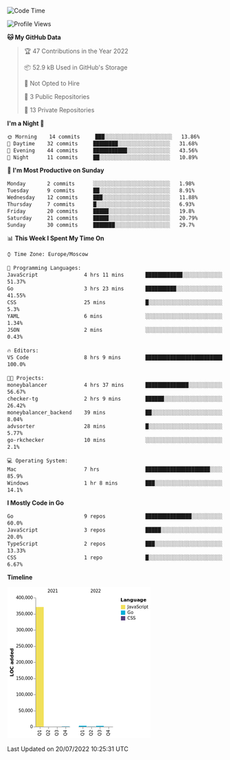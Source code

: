 <!--START_SECTION:waka-->
![Code Time](http://img.shields.io/badge/Code%20Time-376%20hrs%2052%20mins-blue)

![Profile Views](http://img.shields.io/badge/Profile%20Views-0-blue)

**🐱 My GitHub Data** 

> 🏆 47 Contributions in the Year 2022
 > 
> 📦 52.9 kB Used in GitHub's Storage 
 > 
> 🚫 Not Opted to Hire
 > 
> 📜 3 Public Repositories 
 > 
> 🔑 13 Private Repositories  
 > 
**I'm a Night 🦉** 

```text
🌞 Morning    14 commits     ███░░░░░░░░░░░░░░░░░░░░░░   13.86% 
🌆 Daytime    32 commits     ████████░░░░░░░░░░░░░░░░░   31.68% 
🌃 Evening    44 commits     ███████████░░░░░░░░░░░░░░   43.56% 
🌙 Night      11 commits     ██░░░░░░░░░░░░░░░░░░░░░░░   10.89%

```
📅 **I'm Most Productive on Sunday** 

```text
Monday       2 commits      ░░░░░░░░░░░░░░░░░░░░░░░░░   1.98% 
Tuesday      9 commits      ██░░░░░░░░░░░░░░░░░░░░░░░   8.91% 
Wednesday    12 commits     ███░░░░░░░░░░░░░░░░░░░░░░   11.88% 
Thursday     7 commits      █░░░░░░░░░░░░░░░░░░░░░░░░   6.93% 
Friday       20 commits     █████░░░░░░░░░░░░░░░░░░░░   19.8% 
Saturday     21 commits     █████░░░░░░░░░░░░░░░░░░░░   20.79% 
Sunday       30 commits     ███████░░░░░░░░░░░░░░░░░░   29.7%

```


📊 **This Week I Spent My Time On** 

```text
⌚︎ Time Zone: Europe/Moscow

💬 Programming Languages: 
JavaScript               4 hrs 11 mins       ████████████░░░░░░░░░░░░░   51.37% 
Go                       3 hrs 23 mins       ██████████░░░░░░░░░░░░░░░   41.55% 
CSS                      25 mins             █░░░░░░░░░░░░░░░░░░░░░░░░   5.3% 
YAML                     6 mins              ░░░░░░░░░░░░░░░░░░░░░░░░░   1.34% 
JSON                     2 mins              ░░░░░░░░░░░░░░░░░░░░░░░░░   0.43%

🔥 Editors: 
VS Code                  8 hrs 9 mins        █████████████████████████   100.0%

🐱‍💻 Projects: 
moneybalancer            4 hrs 37 mins       ██████████████░░░░░░░░░░░   56.67% 
checker-tg               2 hrs 9 mins        ██████░░░░░░░░░░░░░░░░░░░   26.42% 
moneybalancer_backend    39 mins             ██░░░░░░░░░░░░░░░░░░░░░░░   8.04% 
advsorter                28 mins             █░░░░░░░░░░░░░░░░░░░░░░░░   5.77% 
go-rkchecker             10 mins             ░░░░░░░░░░░░░░░░░░░░░░░░░   2.1%

💻 Operating System: 
Mac                      7 hrs               █████████████████████░░░░   85.9% 
Windows                  1 hr 8 mins         ███░░░░░░░░░░░░░░░░░░░░░░   14.1%

```

**I Mostly Code in Go** 

```text
Go                       9 repos             ███████████████░░░░░░░░░░   60.0% 
JavaScript               3 repos             █████░░░░░░░░░░░░░░░░░░░░   20.0% 
TypeScript               2 repos             ███░░░░░░░░░░░░░░░░░░░░░░   13.33% 
CSS                      1 repo              █░░░░░░░░░░░░░░░░░░░░░░░░   6.67%

```


**Timeline**

![Chart not found](https://raw.githubusercontent.com/jeezft/jeezft/main/charts/bar_graph.png) 


 Last Updated on 20/07/2022 10:25:31 UTC
<!--END_SECTION:waka-->
